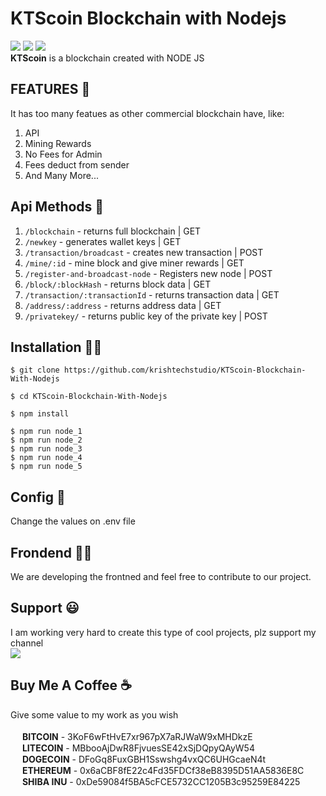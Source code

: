 # KTScoin Blockchain with Nodejs 
<img src="https://img.shields.io/github/languages/top/krishtechstudio/KTScoin-Blockchain-With-Nodejs?style=flat-square"> <img src="https://img.shields.io/github/license/krishtechstudio/KTScoin-Blockchain-With-Nodejs?logo=MIT&style=flat-square"> <img src="https://img.shields.io/github/stars/krishtechstudio/KTScoin-Blockchain-With-Nodejs?style=flat-square">
<br>
**KTScoin** is a blockchain created with NODE JS

## FEATURES 👀
It has too many featues as other commercial blockchain have, like:

1) API
2) Mining Rewards
3) No Fees for Admin
4) Fees deduct from sender
5) And Many More...
 
## Api Methods 🚨

1) `/blockchain` - returns full blockchain | GET
2) `/newkey` - generates wallet keys | GET
3) `/transaction/broadcast` - creates new transaction | POST
4) `/mine/:id` - mine block and give miner rewards | GET
5) `/register-and-broadcast-node` - Registers new node | POST
6) `/block/:blockHash` - returns block data | GET
7) `/transaction/:transactionId` - returns transaction data | GET
8) `/address/:address` - returns address data | GET
9) `/privatekey/` - returns public key of the private key | POST

## Installation 🐱‍🏍
```
$ git clone https://github.com/krishtechstudio/KTScoin-Blockchain-With-Nodejs
```
```
$ cd KTScoin-Blockchain-With-Nodejs
```
```
$ npm install
```
```
$ npm run node_1
$ npm run node_2
$ npm run node_3
$ npm run node_4
$ npm run node_5
```

## Config 📄
Change the values on .env file 

## Frondend 🐱‍👤
We are developing the frontned and feel free to contribute to our project.

## Support 😃
I am working very hard to create this type of cool projects, plz support my channel <br>
<img src="https://img.shields.io/youtube/channel/subscribers/UC8RfxEaqWJf40lOQGNd4t4A?style=social">

## Buy Me A Coffee ☕
Give some value to my work as you wish<br><br>
<img src="https://res.cloudinary.com/coinbase/image/upload/c_fill,h_128,w_128/uwkgydec0tx8qqlz7u3r.png" width="15"> **BITCOIN** - 3KoF6wFtHvE7xr967pX7aRJWaW9xMHDkzE<br>
<img src="https://dynamic-assets.coinbase.com/f018870b721574ef7f269b9fd91b36042dc05ebed4ae9dcdc340a1bae5b359e8760a8c224bc99466db704d10a3e23cf1f4cd1ff6f647340c4c9c899a9e6595cd/asset_icons/984a4fe2ba5b2c325c06e4c2f3ba3f1c1fef1f157edb3b8ebbfe234340a157a5.png" width="15"> **LITECOIN** - MBbooAjDwR8FjvuesSE42xSjDQpyQAyW54<br>
<img src="https://dynamic-assets.coinbase.com/3803f30367bb3972e192cd3fdd2230cd37e6d468eab12575a859229b20f12ff9c994d2c86ccd7bf9bc258e9bd5e46c5254283182f70caf4bd02cc4f8e3890d82/asset_icons/1597d628dd19b7885433a2ac2d7de6ad196c519aeab4bfe679706aacbf1df78a.png" width="15"> **DOGECOIN** - DFoGq8FuxGBH1Sswshg4vxQC6UHGcaeN4t<br>
<img src="https://dynamic-assets.coinbase.com/dbb4b4983bde81309ddab83eb598358eb44375b930b94687ebe38bc22e52c3b2125258ffb8477a5ef22e33d6bd72e32a506c391caa13af64c00e46613c3e5806/asset_icons/4113b082d21cc5fab17fc8f2d19fb996165bcce635e6900f7fc2d57c4ef33ae9.png" width="15"> **ETHEREUM** - 0x6aCBF8fE22c4Fd35FDCf38eB8395D51AA5836E8C<br>
<img src="https://dynamic-assets.coinbase.com/c14c8dc36c003113c898b56dfff649eb0ff71249fd7c8a9de724edb2dedfedde5562ba4a194db8433f2ef31a1e879af0727e6632751539707b17e66d63a9013b/asset_icons/a7309384448163db7e3e9fded23cd6ecf3ea6e1fb3800cab216acb7fc85f9563.png" width="15"> **SHIBA INU** - 0xDe59084f5BA5cFCE5732CC1205B3c95259E84225<br>
